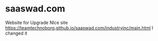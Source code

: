 # saaswad.com
Website for Upgrade NIce site
https://teamtechnoborg.github.io/saaswad.com/industryinc/main.html
I changed it 
